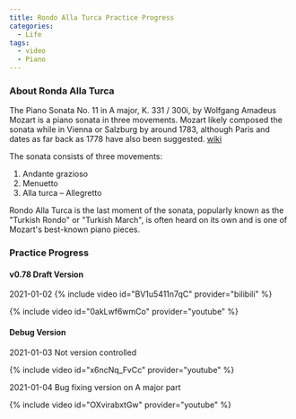 ```yaml
---
title: Rondo Alla Turca Practice Progress
categories:
  - Life
tags:
  - video
  - Piano
---
```


### About Ronda Alla Turca

The Piano Sonata No. 11 in A major, K. 331 / 300i, by Wolfgang Amadeus Mozart is a piano sonata in three movements. Mozart likely composed the sonata while in Vienna or Salzburg by around 1783, although Paris and dates as far back as 1778 have also been suggested. [wiki](https://en.wikipedia.org/wiki/Piano_Sonata_No._11_(Mozart)#:~:text=The%20last%20movement%2C%20marked%20Alla,in%20vogue%20at%20that%20time.)

The sonata consists of three movements:

1. Andante grazioso
2. Menuetto
3. Alla turca – Allegretto

Rondo Alla Turca is the last moment of the sonata, popularly known as the "Turkish Rondo" or "Turkish March", is often heard on its own and is one of Mozart's best-known piano pieces.

### Practice Progress

#### v0.78 Draft Version
2021-01-02
{% include video id="BV1u5411n7qC" provider="bilibili" %}

{% include video id="0akLwf6wmCo" provider="youtube" %}


#### Debug Version
2021-01-03
Not version controlled

{% include video id="x6ncNq_FvCc" provider="youtube" %}

2021-01-04
Bug fixing version on A major part

{% include video id="OXvirabxtGw" provider="youtube" %}
